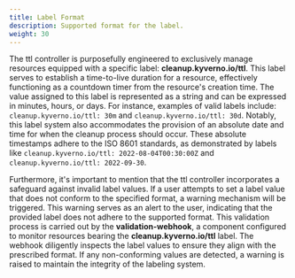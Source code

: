```yaml
---
title: Label Format
description: Supported format for the label.
weight: 30
---
```


The ttl controller is purposefully engineered to exclusively manage resources equipped with a specific label: **cleanup.kyverno.io/ttl**. This label serves to establish a time-to-live duration for a resource, effectively functioning as a countdown timer from the resource's creation time. The value assigned to this label is represented as a string and can be expressed in minutes, hours, or days. For instance, examples of valid labels include: `cleanup.kyverno.io/ttl: 30m` and `cleanup.kyverno.io/ttl: 30d`. Notably, this label system also accommodates the provision of an absolute date and time for when the cleanup process should occur. These absolute timestamps adhere to the ISO 8601 standards, as demonstrated by labels like `cleanup.kyverno.io/ttl: 2022-08-04T00:30:00Z` and `cleanup.kyverno.io/ttl: 2022-09-30`.

Furthermore, it's important to mention that the ttl controller incorporates a safeguard against invalid label values. If a user attempts to set a label value that does not conform to the specified format, a warning mechanism will be triggered. This warning serves as an alert to the user, indicating that the provided label does not adhere to the supported format. This validation process is carried out by the **validation-webhook**, a component configured to monitor resources bearing the **cleanup.kyverno.io/ttl** label. The webhook diligently inspects the label values to ensure they align with the prescribed format. If any non-conforming values are detected, a warning is raised to maintain the integrity of the labeling system.
